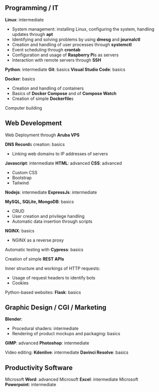 
## Programming / IT

**Linux**: intermediate
- System management: installing Linux, configuring the system, handling updates through **apt**
- Identifying and solving problems by using **dmesg** and **journalctl**
- Creation and handling of user processes through **systemctl**
- Event scheduling through **crontab**
- Configuration and usage of **Raspberry Pi**s as servers
- Interaction with remote servers through **SSH**

**Python**: intermediate
**Git**: basics
**Visual Studio Code**: basics

**Docker**: basics
- Creation and handling of containers
- Basics of **Docker Compose** and of **Compose Watch**
- Creation of simple **Dockerfile**s

Computer building

## Web Development

Web Deployment through **Aruba VPS**

**DNS Record**s creation: basics
- Linking web domains to IP addresses of servers

**Javascript**: intermediate
**HTML**: advanced
**CSS**: advanced
- Custom CSS
- Bootstrap
- Tailwind

**Nodejs**: intermediate
**ExpressJs**: intermediate

**MySQL, SQLite, MongoDB**: basics
- CRUD
- User creation and privilege handling
- Automatic data insertion through scripts

**NGINX**: basics
- NGINX as a reverse proxy

Automatic testing with **Cypress**: basics

Creation of simple **REST APIs**

Inner structure and workings of HTTP requests:
- Usage of request headers to identify bots
- Cookies

Python-based websites:
**Flask**: basics

## Graphic Design / CGI / Marketing

**Blender**:
- Procedural shaders: intermediate
- Rendering of product mockups and packaging: basics

**GIMP**: advanced
**Photoshop**: intermediate

Video editing:
**Kdenlive**: intermediate
**Davinci Resolve**: basics

## Productivity Software

Microsoft **Word**: advanced
Microsoft **Excel**: intermediate
Microsoft **Powerpoint**: intermediate